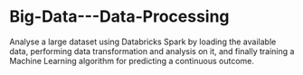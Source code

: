 # Big-Data---Data-Processing
Analyse a large dataset using Databricks Spark by loading the available data, performing data transformation and analysis on it, and finally training a Machine Learning algorithm for predicting a continuous outcome.
